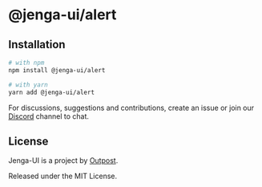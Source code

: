 # @jenga-ui/alert

## Installation

```sh
# with npm
npm install @jenga-ui/alert

# with yarn
yarn add @jenga-ui/alert
```

For discussions, suggestions and contributions, create an issue or join our [Discord](https://discord.gg/sHnHPnAPZj) channel to chat.

## License

Jenga-UI is a project by [Outpost](https://outpost.run).

Released under the MIT License.
